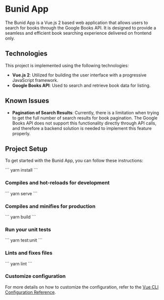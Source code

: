 # Bunid App

The Bunid App is a Vue.js 2 based web application that allows users to search for books through the Google Books API. It is designed to provide a seamless and efficient book searching experience delivered on frontend only.

## Technologies

This project is implemented using the following technologies:

- **Vue.js 2**: Utilized for building the user interface with a progressive JavaScript framework.
- **Google Books API**: Used to search and retrieve book data for listing.

## Known Issues

- **Pagination of Search Results**: Currently, there is a limitation when trying to get the full number of search results for book pagination. The Google Books API does not support this functionality directly through API calls, and therefore a backend solution is needed to implement this feature properly.

## Project Setup

To get started with the Bunid App, you can follow these instructions:

\`\`\`
yarn install
\`\`\`

### Compiles and hot-reloads for development

\`\`\`
yarn serve
\`\`\`

### Compiles and minifies for production

\`\`\`
yarn build
\`\`\`

### Run your unit tests

\`\`\`
yarn test:unit
\`\`\`

### Lints and fixes files

\`\`\`
yarn lint
\`\`\`

### Customize configuration
For more details on how to customize the configuration, refer to the [Vue CLI Configuration Reference](https://cli.vuejs.org/config/).
